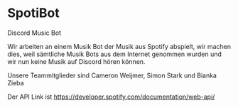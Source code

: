 # SpotiBot
Discord Music Bot

Wir arbeiten an einem Musik Bot der Musik aus Spotify abspielt, wir machen dies, weil sämtliche Musik Bots aus dem Internet genommen wurden und wir nun keine Musik auf Discord hören können.

Unsere Teammitglieder sind Cameron Weijmer, Simon Stark und Bianka Zieba

Der API Link ist https://developer.spotify.com/documentation/web-api/
